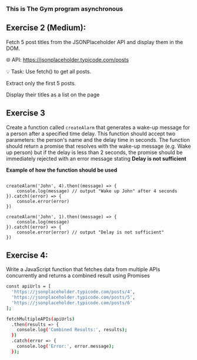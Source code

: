
































### This is The Gym program asynchronous
 
## Exercise 2 (Medium):
Fetch 5 post titles from the JSONPlaceholder API and display them in the DOM.

🌐 API: 
https://jsonplaceholder.typicode.com/posts
   
💡 Task: 
Use fetch() to get all posts.  
   
Extract only the first 5 posts.

Display their titles as a list on the page
 
## Exercise 3
Create a function called `createAlarm` that generates a wake-up message for a person after a specified time delay. This function should accept two parameters: the person's name and the delay time in seconds. The function should return a promise that resolves with the wake-up message (e.g. Wake up person) but if the delay is less than 2 seconds, the promise should be immediately rejected with an error message stating **Delay is not sufficient**
 
**Example of how the function should be used**

```tsx

createAlarm('John', 4).then((message) => {
    console.log(message) // output "Wake up John" after 4 seconds
}).catch((error) => {
    console.error(error)
})

createAlarm('John', 1).then((message) => {
    console.log(message)
}).catch((error) => {
    console.error(error) // output "Delay is not sufficient"
})

```

## Exercise 4:
Write a JavaScript function that fetches data from multiple APIs concurrently and returns a combined result using Promises
```bash
const apiUrls = [
  'https://jsonplaceholder.typicode.com/posts/4',
  'https://jsonplaceholder.typicode.com/posts/5',
  'https://jsonplaceholder.typicode.com/posts/6'
];

fetchMultipleAPIs(apiUrls)
  .then(results => {
    console.log('Combined Results:', results);
  })
  .catch(error => {
    console.log('Error:', error.message);
  });
```
